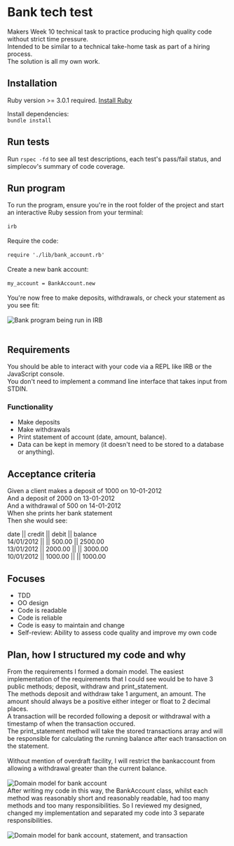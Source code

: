 # Bank tech test

Makers Week 10 technical task to practice producing high quality code without strict time pressure.<br>
Intended to be similar to a technical take-home task as part of a hiring process.<br>
The solution is all my own work. 

## Installation

Ruby version >= 3.0.1 required. [Install Ruby](https://www.ruby-lang.org/en/documentation/installation/)

Install dependencies:<br> 
```bundle install```

## Run tests

Run ```rspec -fd``` to see all test descriptions, each test's pass/fail status, and simplecov's summary of code coverage.

## Run program

To run the program, ensure you're in the root folder of the project and start an interactive Ruby session from your terminal:<br>
<br>
```irb```<br>
<br>
Require the code:<br>
<br>
```require './lib/bank_account.rb'```<br>
<br>
Create a new bank account:<br>
<br>
```my_account = BankAccount.new```<br>
<br>
You're now free to make deposits, withdrawals, or check your statement as you see fit:<br>
<br>
![Bank program being run in IRB](/images/bankaccount2.png)<br>
<br>
## Requirements

You should be able to interact with your code via a REPL like IRB or the JavaScript console.<br>
You don't need to implement a command line interface that takes input from STDIN.

### Functionality 

* Make deposits
* Make withdrawals
* Print statement of account (date, amount, balance).
* Data can be kept in memory (it doesn't need to be stored to a database or anything).

## Acceptance criteria

Given a client makes a deposit of 1000 on 10-01-2012<br>
And a deposit of 2000 on 13-01-2012<br>
And a withdrawal of 500 on 14-01-2012<br>
When she prints her bank statement<br>
Then she would see:<br>

date || credit || debit || balance<br>
14/01/2012 || || 500.00 || 2500.00<br>
13/01/2012 || 2000.00 || || 3000.00<br>
10/01/2012 || 1000.00 || || 1000.00<br>

## Focuses

* TDD
* OO design
* Code is readable
* Code is reliable
* Code is easy to maintain and change
* Self-review: Ability to assess code quality and improve my own code

## Plan, how I structured my code and why

From the requirements I formed a domain model. The easiest implementation of the requirements that I could see would be to have 3 public methods; deposit, withdraw and print_statement.<br> 
The methods deposit and withdraw take 1 argument, an amount. The amount should always be a positive either integer or float to 2 decimal places.<br> 
A transaction will be recorded following a deposit or withdrawal with a timestamp of when the transaction occured.
<br> 
The print_statement method will take the stored transactions array and will be responsible for calculating the running balance after each transaction on the statement.<br> 
 <br> 
Without mention of overdraft facility, I will restrict the bankaccount from allowing a withdrawal greater than the current balance.<br>
<br>
![Domain model for bank account](/images/plan.png)
<br>
After writing my code in this way, the BankAccount class, whilst each method was reasonably short and reasonably readable, had too many methods and too many responsibilities. So I reviewed my designed, changed my implementation and separated my code into 3 separate responsibilities.<br>
<br>
![Domain model for bank account, statement, and transaction](/images/plan2.png)